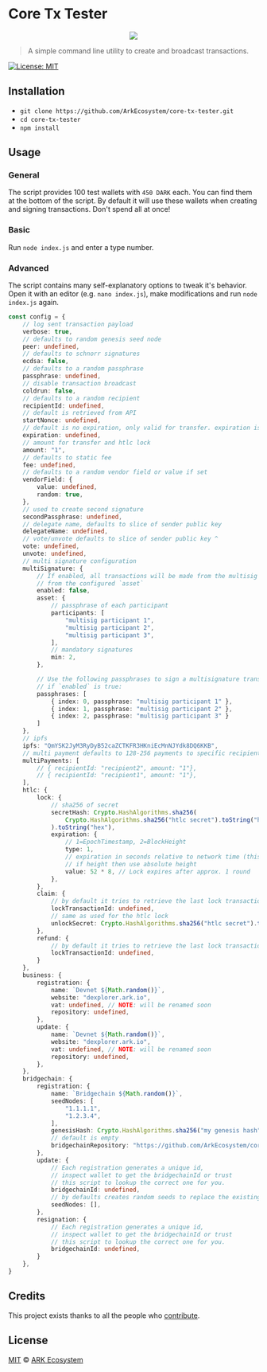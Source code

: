 # Core Tx Tester

<p align="center">
    <img src="https://github.com/ArkEcosystem/core-tx-tester/blob/master/banner.png?raw=true" />
</p>

> A simple command line utility to create and broadcast transactions.

[![License: MIT](https://badgen.now.sh/badge/license/MIT/green)](https://opensource.org/licenses/MIT)

## Installation
- `git clone https://github.com/ArkEcosystem/core-tx-tester.git`
- `cd core-tx-tester`
- `npm install`

## Usage

### General
The script provides 100 test wallets with `450 DARK` each. You can find them at the
bottom of the script. By default it will use these wallets when creating and signing transactions. Don't spend all at once!

### Basic
Run `node index.js` and enter a type number.

### Advanced
The script contains many self-explanatory options to tweak it's behavior. Open it with an editor (e.g. `nano index.js`), make modifications and run `node index.js` again.

```ts
const config = {
    // log sent transaction payload
    verbose: true,
    // defaults to random genesis seed node
    peer: undefined,
    // defaults to schnorr signatures
    ecdsa: false,
    // defaults to a random passphrase
    passphrase: undefined,
    // disable transaction broadcast
    coldrun: false,
    // defaults to a random recipient
    recipientId: undefined,
    // default is retrieved from API
    startNonce: undefined,
    // default is no expiration, only valid for transfer. expiration is by block height
    expiration: undefined,
    // amount for transfer and htlc lock
    amount: "1",
    // defaults to static fee
    fee: undefined,
    // defaults to a random vendor field or value if set
    vendorField: {
        value: undefined,
        random: true,
    },
    // used to create second signature
    secondPassphrase: undefined,
    // delegate name, defaults to slice of sender public key
    delegateName: undefined,
    // vote/unvote defaults to slice of sender public key ^
    vote: undefined,
    unvote: undefined,
    // multi signature configuration
    multiSignature: {
        // If enabled, all transactions will be made from the multisig wallet that is derived
        // from the configured `asset`
        enabled: false,
        asset: {
            // passphrase of each participant
            participants: [
                "multisig participant 1",
                "multisig participant 2",
                "multisig participant 3",
            ],
            // mandatory signatures
            min: 2,
        },

        // Use the following passphrases to sign a multisignature transaction for the configured `asset`
        // if `enabled` is true:
        passphrases: [
            { index: 0, passphrase: "multisig participant 1" },
            { index: 1, passphrase: "multisig participant 2" },
            { index: 2, passphrase: "multisig participant 3" }
        ]
    },
    // ipfs
    ipfs: "QmYSK2JyM3RyDyB52caZCTKFR3HKniEcMnNJYdk8DQ6KKB",
    // multi payment defaults to 128-256 payments to specific recipients
    multiPayments: [
        // { recipientId: "recipient2", amount: "1"},
        // { recipientId: "recipient1", amount: "1"},
    ],
    htlc: {
        lock: {
            // sha256 of secret
            secretHash: Crypto.HashAlgorithms.sha256(
                Crypto.HashAlgorithms.sha256("htlc secret").toString("hex").slice(0, 32)
            ).toString("hex"),
            expiration: {
                // 1=EpochTimestamp, 2=BlockHeight
                type: 1,
                // expiration in seconds relative to network time (this scripts reads the network time)
                // if height then use absolute height
                value: 52 * 8, // Lock expires after approx. 1 round
            },
        },
        claim: {
            // by default it tries to retrieve the last lock transaction id from given sender via API
            lockTransactionId: undefined,
            // same as used for the htlc lock
            unlockSecret: Crypto.HashAlgorithms.sha256("htlc secret").toString("hex").slice(0, 32)
        },
        refund: {
            // by default it tries to retrieve the last lock transaction id from given sender via API
            lockTransactionId: undefined,
        }
    },
    business: {
        registration: {
            name: `Devnet ${Math.random()}`,
            website: "dexplorer.ark.io",
            vat: undefined, // NOTE: will be renamed soon
            repository: undefined,
        },
        update: {
            name: `Devnet ${Math.random()}`,
            website: "dexplorer.ark.io",
            vat: undefined, // NOTE: will be renamed soon
            repository: undefined,
        },
    },
    bridgechain: {
        registration: {
            name: `Bridgechain ${Math.random()}`,
            seedNodes: [
                "1.1.1.1",
                "1.2.3.4",
            ],
            genesisHash: Crypto.HashAlgorithms.sha256("my genesis hash").toString("hex"),
            // default is empty
            bridgechainRepository: "https://github.com/ArkEcosystem/core",
        },
        update: {
            // Each registration generates a unique id,
            // inspect wallet to get the bridgechainId or trust
            // this script to lookup the correct one for you.
            bridgechainId: undefined,
            // by defaults creates random seeds to replace the existing ones.
            seedNodes: [],
        },
        resignation: {
            // Each registration generates a unique id,
            // inspect wallet to get the bridgechainId or trust
            // this script to lookup the correct one for you.
            bridgechainId: undefined,
        }
    },
}
```

## Credits

This project exists thanks to all the people who [contribute](../../contributors).

## License

[MIT](LICENSE) © [ARK Ecosystem](https://ark.io)
